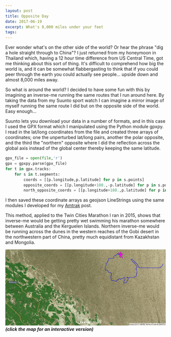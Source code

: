 ```yaml
---
layout: post
title: Opposite Day
date: 2017-06-19
excerpt: What's 8,000 miles under your feet
tags:
---
```


Ever wonder what's on the other side of the world? Or hear the phrase "dig a hole straight through to China"? I just returned from my honeymoon in Thailand which, having a 12 hour time difference from US Central Time, got me thinking about this sort of thing. It's difficult to comprehend how big the world is, and it can be somewhat flabbergasting to think that if you could peer through the earth you could actually see people... upside down and almost 8,000 miles away.

So what is around the world? I decided to have some fun with this by imagining an inverse-me running the same routes that I run around here. By taking the data from my Suunto sport watch I can imagine a mirror image of myself running the same route I did but on the opposite side of the world. Easy enough...

Suunto lets you download your data in a number of formats, and in this case I used the GPX format which I manipulated using the Python module gpxpy. I read in the lat/long coordinates from the file and created three arrays of coordinates; one the unperturbed lat/long pairs, another the polar opposite, and the third the "northern" opposite where I did the reflection across the global axis instead of the global center thereby keeping the same latitude.

```py
gpx_file = open(file,'r')
gpx = gpxpy.parse(gpx_file)
for t in gpx.tracks:
    for s in t.segments:
        coords = [[p.longitude,p.latitude] for p in s.points]
        opposite_coords = [[p.longitude+180.,-p.latitude] for p in s.points]
        north_opposite_coords = [[p.longitude+180.,p.latitude] for p in s.points]
```

I then saved these coordinate arrays as geojson LineStrings using the same modules I developed for my [Amtrak](/2017/america-by-train) post.

This method, applied to the Twin Cities Marathon I ran in 2015, shows that inverse-me would be getting pretty wet swimming his marathon somewhere between Australia and the Kerguelen Islands. Northern inverse-me would be running across the dunes in the western reaches of the Gobi desert in the northwestern part of China, pretty much equidistant from Kazakhstan and Mongolia.

[![image](/images/posts/oppositeday.png)](/posts/OppositeDay)
***(click the map for an interactive version)***
